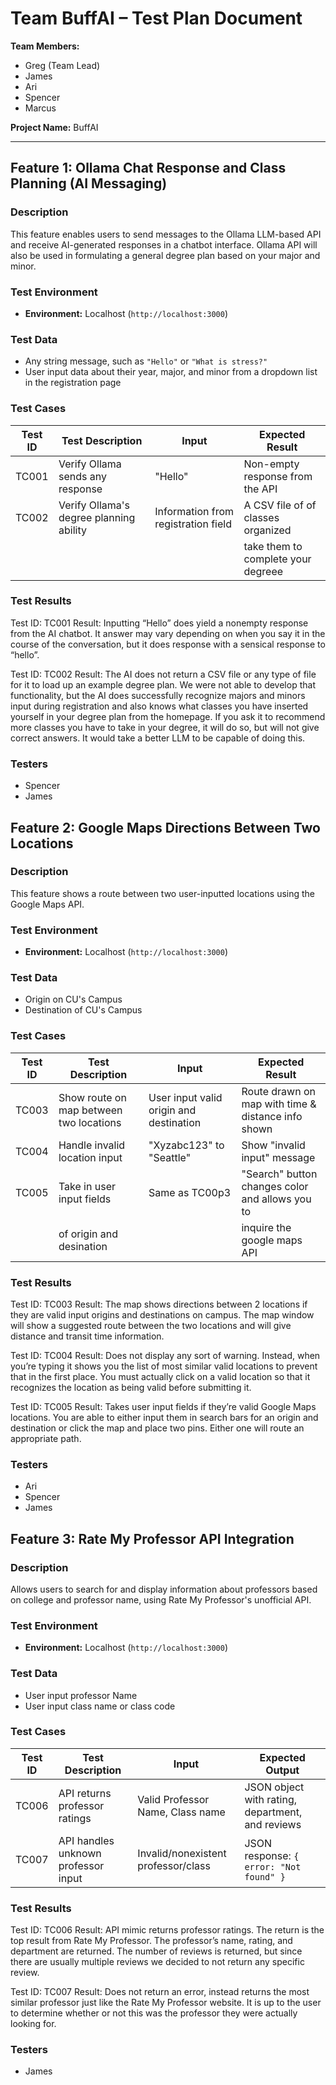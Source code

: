 # Team BuffAI – Test Plan Document

**Team Members:**
- Greg (Team Lead)
- James
- Ari
- Spencer
- Marcus 

**Project Name:** BuffAI

---

## Feature 1: Ollama Chat Response and Class Planning (AI Messaging)

### Description
This feature enables users to send messages to the Ollama LLM-based API and receive AI-generated responses in a chatbot interface. Ollama API will also be used in formulating a general degree plan based on your major and minor. 

### Test Environment
- **Environment:** Localhost (`http://localhost:3000`)


### Test Data
- Any string message, such as `"Hello"` or `"What is stress?"`
- User input data about their year, major, and minor from a dropdown list in the registration page

### Test Cases
| Test ID | Test Description                            | Input                                | Expected Result                            |
|---------|---------------------------------------------|--------------------------------------|--------------------------------------------|
| TC001   | Verify Ollama sends any response            | "Hello"                              | Non-empty response from the API            | 
| TC002   | Verify Ollama's degree planning ability     | Information from registration field  | A CSV file of of classes organized         |     |         |       of Year, Major, and Minor             |                                      | by year you must                           |
|         |                                             |                                      | take them to complete your degreee         |
                                                          
### Test Results

Test ID: TC001
Result: Inputting “Hello” does yield a nonempty response from the AI chatbot. It answer may vary depending on when you say it in the course of the conversation, but it does response with a sensical response to “hello”. 

Test ID: TC002
Result: The AI does not return a CSV file or any type of file for it to load up an example degree plan.  We were not able to develop that functionality, but the AI does successfully recognize majors and minors input during registration and also knows what classes you have inserted yourself in your degree plan from the homepage. If you ask it to recommend more classes you have to take in your degree, it will do so, but will not give correct answers.  It would take a better LLM to be capable of doing this. 




### Testers
- Spencer
- James


## Feature 2: Google Maps Directions Between Two Locations

### Description
This feature shows a route between two user-inputted locations using the Google Maps API.

### Test Environment
- **Environment:** Localhost (`http://localhost:3000`)

### Test Data
- Origin on CU's Campus
- Destination of CU's Campus

### Test Cases
| Test ID | Test Description                        | Input                                 | Expected Result                                    |
|---------|-----------------------------------------|---------------------------------------|----------------------------------------------------|
| TC003   | Show route on map between two locations |User input valid origin and destination| Route drawn on map with time & distance info shown |
| TC004   | Handle invalid location input           | "Xyzabc123" to "Seattle"              | Show "invalid input" message                       |
| TC005   | Take in user input fields               | Same as TC00p3                        | "Search" button changes color and allows you to    |
|         | of origin and desination                |                                       |    inquire the google maps API                     |

### Test Results

Test ID: TC003
Result: The map shows directions between 2 locations if they are valid input origins and destinations on campus. The map window will show a suggested route between the two locations and will give distance and transit time information. 

Test ID: TC004
Result: Does not display any sort of warning. Instead, when you’re typing it shows you the list of most similar valid locations to prevent that in the first place.  You must actually click on a valid location so that it recognizes the location as being valid before submitting it. 

Test ID: TC005
Result: Takes user input fields if they’re valid Google Maps locations. You are able to either input them in search bars for an origin and destination or click the map and place two pins. Either one will route an appropriate path.  



### Testers
- Ari
- Spencer
- James





## Feature 3: Rate My Professor API Integration

### Description
Allows users to search for and display information about professors based on college and professor name, using Rate My Professor's unofficial API.

### Test Environment
- **Environment:** Localhost (`http://localhost:3000`)

### Test Data
- User input professor Name
- User input class name or class code


### Test Cases
| Test ID | Test Description                     | Input                               | Expected Output                                      |
|---------|--------------------------------------|-----------------------------------  |------------------------------------------------------|
| TC006   | API returns professor ratings        | Valid Professor Name, Class name    | JSON object with rating, department, and reviews     |
| TC007   | API handles unknown professor input  | Invalid/nonexistent professor/class | JSON response: `{ error: "Not found" }`              |
                
### Test Results 

Test ID: TC006
Result: API mimic returns professor ratings.  The return is the top result from Rate My Professor.  The professor’s name, rating, and department are returned.  The number of reviews is returned, but since there are usually multiple reviews we decided to not return any specific review. 

Test ID: TC007
Result: Does not return an error, instead returns the most similar professor just like the Rate My Professor website. It is up to the user to determine whether or not this was the professor they were actually looking for. 



### Testers
- James


